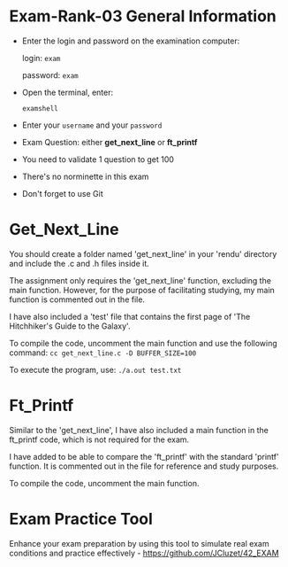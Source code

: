 # Exam-Rank-03 General Information

- Enter the login and password on the examination computer: 
    
    login: `exam`
    
    password: `exam`
    
- Open the terminal, enter:
    
    `examshell`
    
- Enter your `username` and your `password`
- Exam Question: either <b>get_next_line</b> or <b>ft_printf</b>
- You need to validate 1 question to get 100
- There's no norminette in this exam
- Don't forget to use Git


#  Get_Next_Line

You should create a folder named 'get_next_line' in your 'rendu' directory and include the .c and .h files inside it. 

The assignment only requires the 'get_next_line' function, excluding the main function. 
However, for the purpose of facilitating studying, my main function is commented out in the file.

I have also included a 'test' file that contains the first page of 'The Hitchhiker's Guide to the Galaxy'.


To compile the code, uncomment the main function and use the following command: `cc get_next_line.c -D BUFFER_SIZE=100`

To execute the program, use: `./a.out test.txt`

#  Ft_Printf

Similar to the 'get_next_line', I have also included a main function in the ft_printf code, which is not required for the exam. 

I have added to be able to compare the 'ft_printf' with the standard 'printf' function. It is commented out in the file for reference
and study purposes.

To compile the code, uncomment the main function.

# Exam Practice Tool

Enhance your exam preparation by using this tool to simulate real exam conditions and practice effectively - https://github.com/JCluzet/42_EXAM
